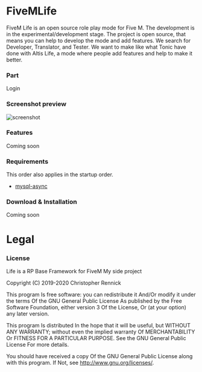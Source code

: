 # FiveMLife
FiveM Life is an open source role play mode for Five M. The development is in the experimental/development stage. The project is open source, that means you can help to develop the mode and add features. We search for Developer, Translator, and Tester. We want to make like what Tonic have done with Altis Life, a mode where people add features and help to make it better.

### Part
Login

### Screenshot preview

![screenshot](https://i.imgur.com/mRgaSJA.png)

### Features
Coming soon

### Requirements
This order also applies in the startup order.

- [mysql-async](https://github.com/brouznouf/fivem-mysql-async)

### Download & Installation
Coming soon
# Legal
### License
Life is a RP Base Framework for FiveM
My side project

Copyright (C) 2019-2020 Christopher Rennick

This program Is free software: you can redistribute it And/Or modify it under the terms Of the GNU General Public License As published by the Free Software Foundation, either version 3 Of the License, Or (at your option) any later version.

This program Is distributed In the hope that it will be useful, but WITHOUT ANY WARRANTY; without even the implied warranty Of MERCHANTABILITY Or FITNESS FOR A PARTICULAR PURPOSE. See the GNU General Public License For more details.

You should have received a copy Of the GNU General Public License along with this program. If Not, see http://www.gnu.org/licenses/.
